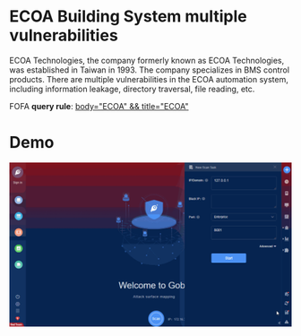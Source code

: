 # ECOA Building System multiple vulnerabilities

ECOA Technologies, the company formerly known as ECOA Technologies, was established in Taiwan in 1993. The company specializes in BMS control products. There are multiple vulnerabilities in the ECOA automation system, including information leakage, directory traversal, file reading, etc.

FOFA **query rule**: [body="ECOA" && title="ECOA"](https://fofa.so/result?qbase64=Ym9keT0iRUNPQSIgJiYgdGl0bGU9IkVDT0Ei)

# Demo

![ECOA_Building_System_multiple_vulnerabilities](ECOA_Building_System_multiple_vulnerabilities.gif)
